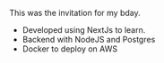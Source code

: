 This was the invitation for my bday. 
- Developed using NextJs to learn.
- Backend with NodeJS and Postgres
- Docker to deploy on AWS